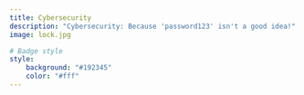 ```yaml
---
title: Cybersecurity
description: "Cybersecurity: Because 'password123' isn't a good idea!"
image: lock.jpg

# Badge style
style:
    background: "#192345"
    color: "#fff"
---
```

